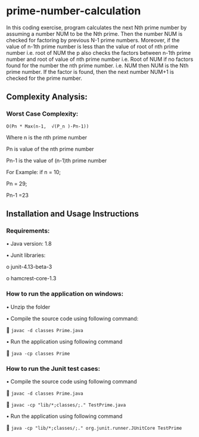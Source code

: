 # prime-number-calculation


In this coding exercise, program calculates the next Nth prime number by assuming a number NUM to be the Nth prime. Then the number NUM is checked for factoring by previous N-1 prime numbers. Moreover, if the value of n-1th prime number is less than the value of root of nth prime number i.e. root of NUM the p also checks the factors between n-1th prime number and root of value of nth prime number i.e. Root of NUM if no factors found for the number the nth prime number. i.e. NUM then NUM is the Nth prime number.
If the factor is found, then the next number NUM+1 is checked for the prime number.

## Complexity Analysis:
### Worst Case Complexity:
	O(Pn * Max(n-1,  √(P_n )-Pn-1))
Where n is the nth prime number

Pn is value of the nth prime number

Pn-1 is the value of (n-1)th prime number

For Example: if n = 10;

Pn = 29;

Pn-1 =23 


## Installation and Usage Instructions
### Requirements:
•	Java version: 1.8

•	Junit libraries: 

o	junit-4.13-beta-3

o	hamcrest-core-1.3

### How to run the application on windows:
•	Unzip the folder 

•	Compile the source code using following command:

	`javac -d classes Prime.java`

•	Run the application using following command

	`java -cp classes Prime`

### How to run the Junit test cases:
•	Compile the source code using following command

	`javac -d classes Prime.java`

	`javac -cp "lib/*;classes/;." TestPrime.java`

•	Run the application using following command

	`java -cp "lib/*;classes/;." org.junit.runner.JUnitCore TestPrime`



